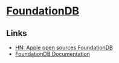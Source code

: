 # [FoundationDB](https://github.com/apple/foundationdb)

## Links

- [HN: Apple open sources FoundationDB](https://news.ycombinator.com/item?id=16877395)
- [FoundationDB Documentation](https://apple.github.io/foundationdb/index.html#)
